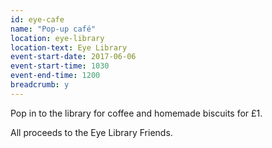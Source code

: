 ```yaml
---
id: eye-cafe
name: "Pop-up café"
location: eye-library
location-text: Eye Library
event-start-date: 2017-06-06
event-start-time: 1030
event-end-time: 1200
breadcrumb: y
---
```


Pop in to the library for coffee and homemade biscuits for £1.

All proceeds to the Eye Library Friends.
